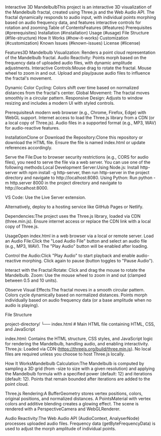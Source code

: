 Interactive 3D MandelbulbThis project is an interactive 3D visualization of the Mandelbulb fractal, created using Three.js and the Web Audio API. The fractal dynamically responds to audio input, with individual points morphing based on audio frequency data, and features interactive controls for rotation and zooming.Table of ContentsFeatures (#features)
Prerequisites (#prerequisites)
Installation (#installation)
Usage (#usage)
File Structure (#file-structure)
How It Works (#how-it-works)
Customization (#customization)
Known Issues (#known-issues)
License (#license)

Features3D Mandelbulb Visualization: Renders a point cloud representation of the Mandelbulb fractal.
Audio Reactivity: Points morph based on the frequency data of uploaded audio files, with dynamic amplitude adjustments.
Interactive Controls:Mouse drag to rotate the fractal.
Mouse wheel to zoom in and out.
Upload and play/pause audio files to influence the fractal's movement.

Dynamic Color Cycling: Colors shift over time based on normalized distances from the fractal's center.
Global Movement: The fractal moves smoothly in a circular pattern.
Responsive Design: Adjusts to window resizing and includes a modern UI with styled controls.

PrerequisitesA modern web browser (e.g., Chrome, Firefox, Edge) with WebGL support.
Internet access to load the Three.js library from a CDN (or a local copy of Three.js).
Audio files in a supported format (e.g., MP3, WAV) for audio-reactive features.

InstallationClone or Download the Repository:Clone this repository or download the HTML file.
Ensure the file is named index.html or update references accordingly.

Serve the File:Due to browser security restrictions (e.g., CORS for audio files), you need to serve the file via a web server. You can use one of the following methods:Local Development Server:Using Node.js: Install http-server with npm install -g http-server, then run http-server in the project directory and navigate to http://localhost:8080.
Using Python: Run python -m http.server 8000 in the project directory and navigate to http://localhost:8000.

VS Code: Use the Live Server extension.

Alternatively, deploy to a hosting service like GitHub Pages or Netlify.

Dependencies:The project uses the Three.js library, loaded via CDN (three.min.js). Ensure internet access or replace the CDN link with a local copy of Three.js.

UsageOpen index.html in a web browser via a local or remote server.
Load an Audio File:Click the "Load Audio File" button and select an audio file (e.g., MP3, WAV).
The "Play Audio" button will be enabled after loading.

Control the Audio:Click "Play Audio" to start playback and enable audio-reactive morphing.
Click again to pause (button toggles to "Pause Audio").

Interact with the Fractal:Rotate: Click and drag the mouse to rotate the Mandelbulb.
Zoom: Use the mouse wheel to zoom in and out (clamped between 0.5 and 10 units).

Observe Visual Effects:The fractal moves in a smooth circular pattern.
Colors cycle dynamically based on normalized distances.
Points morph individually based on audio frequency data (or a base amplitude when no audio is playing).

File Structure

project-directory/
└── index.html  # Main HTML file containing HTML, CSS, and JavaScript

index.html: Contains the HTML structure, CSS styles, and JavaScript logic for rendering the Mandelbulb, handling audio, and enabling interactivity.
Three.js: Loaded via CDN (https://threejs.org/build/three.min.js). No local files are required unless you choose to host Three.js locally.

How It WorksMandelbulb Calculation:The Mandelbulb is computed by sampling a 3D grid (from -size to size with a given resolution) and applying the Mandelbulb formula with a specified power (default: 12) and iterations (default: 12).
Points that remain bounded after iterations are added to the point cloud.

Three.js Rendering:A BufferGeometry stores vertex positions, colors, original positions, and normalized distances.
A PointsMaterial with vertex colors and additive blending creates a glowing effect.
The scene is rendered with a PerspectiveCamera and WebGLRenderer.

Audio Reactivity:The Web Audio API (AudioContext, AnalyserNode) processes uploaded audio files.
Frequency data (getByteFrequencyData) is used to adjust the morph amplitude of individual points.

